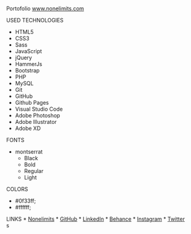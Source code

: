 #
Portofolio www.nonelimits.com



USED TECHNOLOGIES

  * HTML5
  * CSS3
  * Sass
  * JavaScript
  * jQuery
  * HammerJs
  * Bootstrap
  * PHP 
  * MySQL
  * Git
  * GitHub
  * Github Pages
  * Visual Studio Code
  * Adobe Photoshop
  * Adobe Illustrator
  * Adobe XD



  FONTS
  * montserrat 
    * Black
     * Bold
      * Regular
       * Light
        

  COLORS 
   * #0f33ff;
   * #ffffff;

   LINKS 
    * [Nonelimits](https://www.nonelimits.com/)
    * [GitHub](https://github.com/daxn872)
    * [LinkedIn](https://www.linkedin.com/in/daanwevers/)
    * [Behance](https://www.behance.net/daxn872)
    * [Instagram](https://www.instagram.com/daanweverss/)
    * [Twitter](https://twitter.com/daxn872)    
s